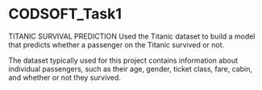 # CODSOFT_Task1
TITANIC SURVIVAL PREDICTION
Used the Titanic dataset to build a model that predicts whether a
passenger on the Titanic survived or not.

The dataset typically used for this project contains information
about individual passengers, such as their age, gender, ticket
class, fare, cabin, and whether or not they survived.
